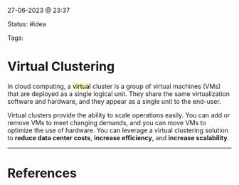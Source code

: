 27-06-2023 @ 23:37

Status: #idea

Tags: 

# Virtual Clustering
In cloud computing, a <mark style="background: #FFF3A3A6;">virtual</mark> cluster is a group of virtual machines (VMs) that are deployed as a single logical unit. They share the same virtualization software and hardware, and they appear as a single unit to the end-user.


Virtual clusters provide the ability to scale operations easily. You can add or remove VMs to meet changing demands, and you can move VMs to optimize the use of hardware. You can leverage a virtual clustering solution to **reduce data center costs**, **increase efficiency**, and **increase scalability**.

---
# References
